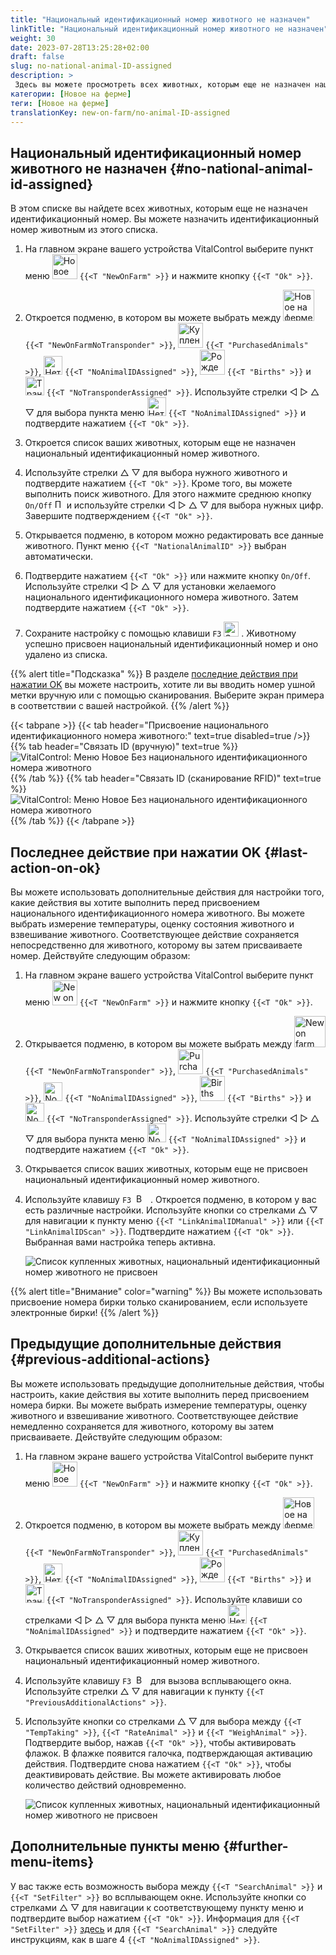```yaml
---
title: "Национальный идентификационный номер животного не назначен"
linkTitle: "Национальный идентификационный номер животного не назначен"
weight: 30
date: 2023-07-28T13:25:28+02:00
draft: false
slug: no-national-animal-ID-assigned
description: >
 Здесь вы можете просмотреть всех животных, которым еще не назначен национальный идентификационный номер животного, и назначить национальный идентификационный номер животного.
категории: [Новое на ферме]
теги: [Новое на ферме]
translationKey: new-on-farm/no-animal-ID-assigned
---
```

## Национальный идентификационный номер животного не назначен {#no-national-animal-id-assigned}

В этом списке вы найдете всех животных, которым еще не назначен идентификационный номер. Вы можете назначить идентификационный номер животным из этого списка.

1. На главном экране вашего устройства VitalControl выберите пункт меню <img src="/icons/main/new-on-farm.svg" width="40" align="bottom" alt="Новое на ферме" /> `{{<T "NewOnFarm" >}}` и нажмите кнопку `{{<T "Ok" >}}`.

2. Откроется подменю, в котором вы можете выбрать между <img src="/icons/registration/new-on-farm-no-transponder.svg" width="50" align="bottom" alt="Новое на ферме, без транспондера" /> `{{<T "NewOnFarmNoTransponder" >}}`, <img src="/icons/main/new-on-farm.svg" width="40" align="bottom" alt="Купленные животные" /> `{{<T "PurchasedAnimals" >}}`, <img src="/icons/registration/no-eartag-number.svg" width="30" align="bottom" alt="Нет национального идентификационного номера животного" /> `{{<T "NoAnimalIDAssigned" >}}`, <img src="/icons/main/births.svg" width="40" align="bottom" alt="Рождения" /> `{{<T "Births" >}}` и <img src="/icons/registration/no-transponder.svg" width="30" align="bottom" alt="Транспондер не назначен" /> `{{<T "NoTransponderAssigned" >}}`. Используйте стрелки ◁ ▷ △ ▽ для выбора пункта меню <img src="/icons/registration/no-eartag-number.svg" width="30" align="bottom" alt="Нет национального идентификационного номера животного" /> `{{<T "NoAnimalIDAssigned" >}}` и подтвердите нажатием `{{<T "Ok" >}}`.

3. Откроется список ваших животных, которым еще не назначен национальный идентификационный номер животного.

4. Используйте стрелки △ ▽ для выбора нужного животного и подтвердите нажатием `{{<T "Ok" >}}`. Кроме того, вы можете выполнить поиск животного. Для этого нажмите среднюю кнопку `On/Off` <img src="/icons/footer/search.svg" width="15" align="bottom" alt="Поиск" /> и используйте стрелки ◁ ▷ △ ▽ для выбора нужных цифр. Завершите подтверждением `{{<T "Ok" >}}`.

5. Открывается подменю, в котором можно редактировать все данные животного. Пункт меню `{{<T "NationalAnimalID" >}}` выбран автоматически.

6. Подтвердите нажатием `{{<T "Ok" >}}` или нажмите кнопку `On/Off`. Используйте стрелки ◁ ▷ △ ▽ для установки желаемого национального идентификационного номера животного. Затем подтвердите нажатием `{{<T "Ok" >}}`.

7. Сохраните настройку с помощью клавиши `F3` <img src="/icons/footer/save.svg" width="24" align="bottom" alt="Save" />&nbsp;. Животному успешно присвоен национальный идентификационный номер и оно удалено из списка.

{{% alert title="Подсказка" %}}
В разделе [последние действия при нажатии OK](#last-action-on-ok) вы можете настроить, хотите ли вы вводить номер ушной метки вручную или с помощью сканирования. Выберите экран примера в соответствии с вашей настройкой.
{{% /alert %}}

{{< tabpane >}}
{{< tab header="Присвоение национального идентификационного номера животного:" text=true disabled=true />}}
{{% tab header="Связать ID (вручную)" text=true %}}
![VitalControl: Меню Новое Без национального идентификационного номера животного](../images/noanimalID.png "Связать ID (вручную)")
{{% /tab %}}
{{% tab header="Связать ID (сканирование RFID)" text=true %}}
![VitalControl: Меню Новое Без национального идентификационного номера животного](../images/noanimalID-scan.png "Связать ID (сканирование RFID)")
{{% /tab %}}
{{< /tabpane >}}        

## Последнее действие при нажатии OK {#last-action-on-ok}

Вы можете использовать дополнительные действия для настройки того, какие действия вы хотите выполнить перед присвоением национального идентификационного номера животного. Вы можете выбрать измерение температуры, оценку состояния животного и взвешивание животного. Соответствующее действие сохраняется непосредственно для животного, которому вы затем присваиваете номер. Действуйте следующим образом:

1. На главном экране вашего устройства VitalControl выберите пункт меню <img src="/icons/main/new-on-farm.svg" width="40" align="bottom" alt="New on farm" /> `{{<T "NewOnFarm" >}}` и нажмите кнопку `{{<T "Ok" >}}`.

2. Открывается подменю, в котором вы можете выбрать между <img src="/icons/registration/new-on-farm-no-transponder.svg" width="50" align="bottom" alt="New on farm, no transponder" /> `{{<T "NewOnFarmNoTransponder" >}}`, <img src="/icons/main/new-on-farm.svg" width="40" align="bottom" alt="Purchased animals" /> `{{<T "PurchasedAnimals" >}}`, <img src="/icons/registration/no-eartag-number.svg" width="30" align="bottom" alt="No national animal ID" /> `{{<T "NoAnimalIDAssigned" >}}`, <img src="/icons/main/births.svg" width="40" align="bottom" alt="Births" /> `{{<T "Births" >}}` и <img src="/icons/registration/no-transponder.svg" width="30" align="bottom" alt="No transponder assigned" /> `{{<T "NoTransponderAssigned" >}}`. Используйте стрелки ◁ ▷ △ ▽ для выбора пункта меню <img src="/icons/registration/no-eartag-number.svg" width="30" align="bottom" alt="No national animal ID" /> `{{<T "NoAnimalIDAssigned" >}}` и подтвердите нажатием `{{<T "Ok" >}}`.

3. Открывается список ваших животных, которым еще не присвоен национальный идентификационный номер животного.

4. Используйте клавишу `F3` &nbsp;<img src="/icons/footer/open-popup.svg" width="15" align="bottom" alt="Вызов подменю" />&nbsp; . Откроется подменю, в котором у вас есть различные настройки. Используйте кнопки со стрелками △ ▽ для навигации к пункту меню `{{<T "LinkAnimalIDManual" >}}` или `{{<T "LinkAnimalIDScan" >}}`. Подтвердите нажатием `{{<T "Ok" >}}`. Выбранная вами настройка теперь активна.

    ![Список купленных животных, национальный идентификационный номер животного не присвоен](../images/link.png "Национальный идентификационный номер животного не присвоен, Связь")

{{% alert title="Внимание" color="warning" %}}
Вы можете использовать присвоение номера бирки только сканированием, если используете электронные бирки!
{{% /alert %}}

## Предыдущие дополнительные действия {#previous-additional-actions}

Вы можете использовать предыдущие дополнительные действия, чтобы настроить, какие действия вы хотите выполнить перед присвоением номера бирки. Вы можете выбрать измерение температуры, оценку животного и взвешивание животного. Соответствующее действие немедленно сохраняется для животного, которому вы затем присваиваете. Действуйте следующим образом:

1. На главном экране вашего устройства VitalControl выберите пункт меню <img src="/icons/main/new-on-farm.svg" width="40" align="bottom" alt="Новое на ферме" /> `{{<T "NewOnFarm" >}}` и нажмите кнопку `{{<T "Ok" >}}`.

2. Откроется подменю, в котором вы можете выбрать между <img src="/icons/registration/new-on-farm-no-transponder.svg" width="50" align="bottom" alt="Новое на ферме, без транспондера" /> `{{<T "NewOnFarmNoTransponder" >}}`, <img src="/icons/main/new-on-farm.svg" width="40" align="bottom" alt="Купленные животные" /> `{{<T "PurchasedAnimals" >}}`, <img src="/icons/registration/no-eartag-number.svg" width="30" align="bottom" alt="Нет национального идентификационного номера животного" /> `{{<T "NoAnimalIDAssigned" >}}`, <img src="/icons/main/births.svg" width="40" align="bottom" alt="Рождения" /> `{{<T "Births" >}}` и <img src="/icons/registration/no-transponder.svg" width="30" align="bottom" alt="Транспондер не присвоен" /> `{{<T "NoTransponderAssigned" >}}`. Используйте клавиши со стрелками ◁ ▷ △ ▽ для выбора пункта меню <img src="/icons/registration/no-eartag-number.svg" width="30" align="bottom" alt="Нет национального идентификационного номера животного" /> `{{<T "NoAnimalIDAssigned" >}}` и подтвердите нажатием `{{<T "Ok" >}}`.

3. Открывается список ваших животных, которым еще не присвоен национальный идентификационный номер животного.

4. Используйте клавишу `F3` &nbsp;<img src="/icons/footer/open-popup.svg" width="15" align="bottom" alt="Вызов всплывающего окна" />&nbsp; для вызова всплывающего окна. Используйте стрелки △ ▽ для навигации к пункту `{{<T "PreviousAdditionalActions" >}}`.

5. Используйте кнопки со стрелками △ ▽ для выбора между `{{<T "TempTaking" >}}`, `{{<T "RateAnimal" >}}` и `{{<T "WeighAnimal" >}}`. Подтвердите выбор, нажав `{{<T "Ok" >}}`, чтобы активировать флажок. В флажке появится галочка, подтверждающая активацию действия. Подтвердите снова нажатием `{{<T "Ok" >}}`, чтобы деактивировать действие. Вы можете активировать любое количество действий одновременно.

    ![Список купленных животных, национальный идентификационный номер животного не присвоен](../images/aidditional-actions.png "Национальный идентификационный номер животного не присвоен, Ссылка")

 ## Дополнительные пункты меню {#further-menu-items}

У вас также есть возможность выбора между `{{<T "SearchAnimal" >}}` и `{{<T "SetFilter" >}}` во всплывающем окне. Используйте кнопки со стрелками △ ▽ для навигации к соответствующему пункту меню и подтвердите выбор нажатием `{{<T "Ok" >}}`. Информация для `{{<T "SetFilter" >}}` [здесь](/ru/docs/filter/) и для `{{<T "SearchAnimal" >}}` следуйте инструкциям, как в шаге 4 `{{<T "NoAnimalIDAssigned" >}}`.
